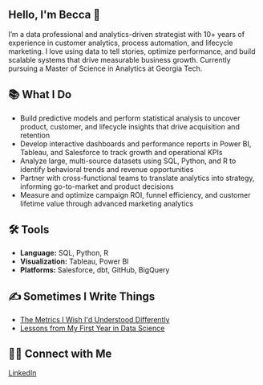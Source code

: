 ## Hello, I'm Becca 👋

I’m a data professional and analytics-driven strategist with 10+ years of experience in customer analytics, process automation, and lifecycle marketing. I love using data to tell stories, optimize performance, and build scalable systems that drive measurable business growth. Currently pursuing a Master of Science in Analytics at Georgia Tech.

## 📚 **What I Do**
- Build predictive models and perform statistical analysis to uncover product, customer, and lifecycle insights that drive acquisition and retention
- Develop interactive dashboards and performance reports in Power BI, Tableau, and Salesforce to track growth and operational KPIs
- Analyze large, multi-source datasets using SQL, Python, and R to identify behavioral trends and revenue opportunities
- Partner with cross-functional teams to translate analytics into strategy, informing go-to-market and product decisions
- Measure and optimize campaign ROI, funnel efficiency, and customer lifetime value through advanced marketing analytics

## 🛠️ **Tools**
- **Language:** SQL, Python, R  
- **Visualization:** Tableau, Power BI
- **Platforms:** Salesforce, dbt, GitHub, BigQuery

## ✍️ **Sometimes I Write Things**
- [The Metrics I Wish I'd Understood Differently](https://www.linkedin.com/pulse/marketing-metrics-i-wish-id-understood-differently-rebecca-levitt-ftwde/)
- [Lessons from My First Year in Data Science](https://www.linkedin.com/pulse/trading-comfort-growth-lessons-from-my-first-year-data-rebecca-levitt-tsdgc/)

## 👋🏻 **Connect with Me**
[LinkedIn](https://www.linkedin.com/in/beccalevitt/)

